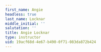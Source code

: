 ```yaml
---
first_name: Angie
headless: true
last_name: Locknar
middle_initial: ''
salutation: ''
title: Angie Locknar
type: instructor
uid: 19acf68d-4e67-b490-0f71-083da872b424
---
```

